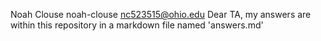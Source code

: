 Noah Clouse
noah-clouse 
nc523515@ohio.edu
Dear TA, my answers are within this repository in a markdown file named 'answers.md'